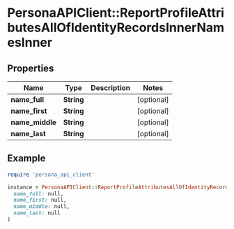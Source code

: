 # PersonaAPIClient::ReportProfileAttributesAllOfIdentityRecordsInnerNamesInner

## Properties

| Name | Type | Description | Notes |
| ---- | ---- | ----------- | ----- |
| **name_full** | **String** |  | [optional] |
| **name_first** | **String** |  | [optional] |
| **name_middle** | **String** |  | [optional] |
| **name_last** | **String** |  | [optional] |

## Example

```ruby
require 'persona_api_client'

instance = PersonaAPIClient::ReportProfileAttributesAllOfIdentityRecordsInnerNamesInner.new(
  name_full: null,
  name_first: null,
  name_middle: null,
  name_last: null
)
```

